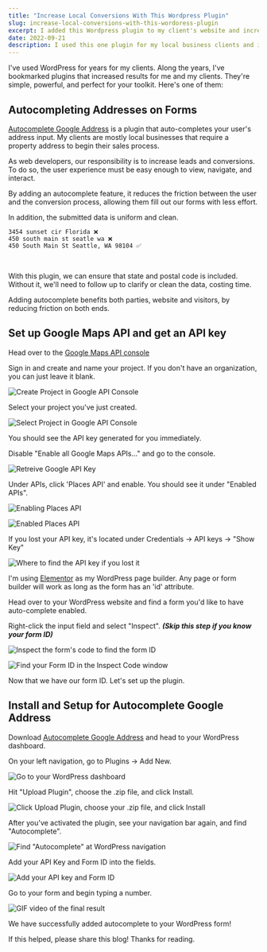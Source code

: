 ```yaml
---
title: "Increase Local Conversions With This Wordpress Plugin"
slug: increase-local-conversions-with-this-wordoress-plugin
excerpt: I added this Wordpress plugin to my client's website and increased conversions by 30%.
date: 2022-09-21
description: I used this one plugin for my local business clients and increased conversions! Powerful and super easy to set up. 
---
```


I've used WordPress for years for my clients. Along the years, I've bookmarked plugins that increased results for me and my clients. They're simple, powerful, and perfect for your toolkit. Here's one of them:

## Autocompleting Addresses on Forms

[Autocomplete Google Address](https://wordpress.org/plugins/autocomplete-google-address/) is a plugin that auto-completes your user's address input. My clients are mostly local businesses that require a property address to begin their sales process.

As web developers, our responsibility is to increase leads and conversions. To do so, the user experience must be easy enough to view, navigate, and interact. 

By adding an autocomplete feature, it reduces the friction between the user and the conversion process, allowing them fill out our forms with less effort. 

In addition, the submitted data is uniform and clean.

```
3454 sunset cir Florida ❌
450 south main st seatle wa ❌
450 South Main St Seattle, WA 98104 ✅
```
<br>  

With this plugin, we can ensure that state and postal code is included. Without it, we'll need to follow up to clarify or clean the data, costing time.

Adding autocomplete benefits both parties, website and visitors, by reducing friction on both ends.

## Set up Google Maps API and get an API key

Head over to the [Google Maps API console](https://console.cloud.google.com/project/_/google/maps-apis/credentials)

Sign in and create and name your project. If you don't have an organization, you can just leave it blank.

![Create Project in Google API Console](/assets/images/increase-conversions-auto-complete/create-google-console-project.png "Create Project in Google API Console")

Select your project you've just created.

![Select Project in Google API Console](/assets/images/increase-conversions-auto-complete/select-project.png "Select Project in Google API Console")

You should see the API key generated for you immediately. 

Disable "Enable all Google Maps APIs..." and go to the console.

![Retreive Google API Key](/assets/images/increase-conversions-auto-complete/google-api-key.png "Retreive Google API Key")

Under APIs, click 'Places API' and enable. You should see it under "Enabled APIs".

![Enabling Places API](/assets/images/increase-conversions-auto-complete/finding-places-api.png "Enabling Places API")

![Enabled Places API](/assets/images/increase-conversions-auto-complete/places-api-enabled.png "Enabled Places API")

If you lost your API key, it's located under Credentials -> API keys -> "Show Key"

![Where to find the API key if you lost it](/assets/images/increase-conversions-auto-complete/show-api-key.png "Where to find the API key if you lost it")

I'm using [Elementor](https://be.elementor.com/visit/?bta=13962&brand=elementor) as my WordPress page builder. Any page or form builder will work as long as the form has an 'id' attribute.

Head over to your WordPress website and find a form you'd like to have auto-complete enabled.

Right-click the input field and select "Inspect". ***(Skip this step if you know your form ID)*** 

![Inspect the form's code to find the form ID](/assets/images/increase-conversions-auto-complete/inspect-form.png "Inspect the form's code to find the form ID")

![Find your Form ID in the Inspect Code window](/assets/images/increase-conversions-auto-complete/finding-form-id.png "Find your Form ID in the Inspect Code window")

Now that we have our form ID. Let's set up the plugin.

## Install and Setup for Autocomplete Google Address

Download [Autocomplete Google Address](https://downloads.wordpress.org/plugin/autocomplete-google-address.zip) and head to your WordPress dashboard.

On your left navigation, go to Plugins -> Add New.

![Go to your WordPress dashboard](/assets/images/increase-conversions-auto-complete/wordpress-plugin.png "Go to your Wordpress dashboard")

Hit "Upload Plugin", choose the .zip file, and click Install.

![Click Upload Plugin, choose your .zip file, and click Install](/assets/images/increase-conversions-auto-complete/installing-plugin.png "Click Upload Plugin, choose your .zip file, and click Install")

After you've activated the plugin, see your navigation bar again, and find "Autocomplete".

![Find "Autocomplete" at WordPress navigation](/assets/images/increase-conversions-auto-complete/finding-autocomplete.png "Find 'Autocomplete' at Wordpress navigation")

Add your API Key and Form ID into the fields.

![Add your API key and Form ID](/assets/images/increase-conversions-auto-complete/adding-api-key-id.png "Add your API key and Form ID")

Go to your form and begin typing a number.

![GIF video of the final result](/assets/images/increase-conversions-auto-complete/autocomplete-result.gif "GIF video of the final result")

We have successfully added autocomplete to your WordPress form!

If this helped, please share this blog! Thanks for reading.
